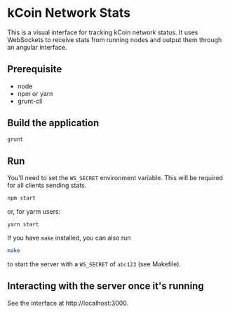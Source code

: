# kCoin Network Stats

This is a visual interface for tracking kCoin network status. It uses WebSockets to receive stats from running nodes and output them through an angular interface. 

## Prerequisite
* node
* npm or yarn
* grunt-cli

## Build the application

```bash
grunt
```

## Run

You'll need to set the `WS_SECRET` environment variable. This will be required for all clients sending stats.

```bash
npm start
```

or, for yarm users:

```bash
yarn start
```

If you have `make` installed, you can also run

```bash
make
```

to start the server with a `WS_SECRET` of `abc123` (see Makefile).

## Interacting with the server once it's running

See the interface at http://localhost:3000.
